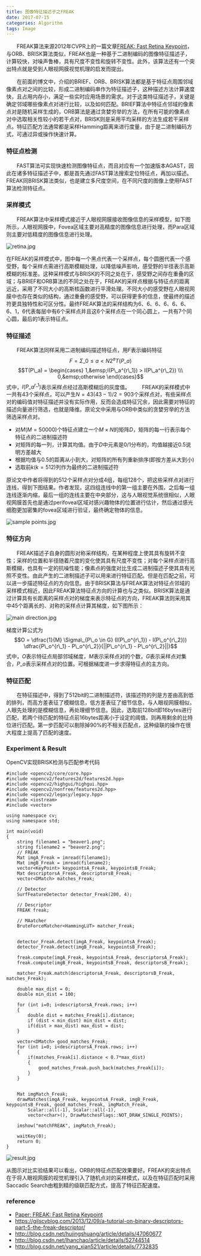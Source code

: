 ```yaml
---
title: 图像特征描述子之FREAK
date: 2017-07-15
categories: Algorithm
tags: Image
---
```

&emsp;&emsp;FREAK算法来源2012年CVPR上的一篇文章[FREAK: Fast Retina Keypoint](https://infoscience.epfl.ch/record/175537/files/2069.pdf)，与ORB、BRISK算法类似，FREAK也是一种基于二进制编码的图像特征描述子，计算较快，对噪声鲁棒，具有尺度不变性和旋转不变性。此外，该算法还有一个突出特点就是受到人眼视网膜视觉机理的启发而提出。
<!-- more -->

&emsp;&emsp;在前面的博文中，介绍的BRIEF、ORB、BRISK算法都是基于特征点周围邻域像素点对之间的比较，形成二进制编码串作为特征描述子，这种描述方法计算速度快，且占用内存小，满足一些实时应用场景的需求。对于这类特征描述子，关键是确定邻域哪些像素点对进行比较，以及如何匹配。BRIEF算法中特征点邻域的像素点对是随机采样生成的，ORB算法是通过贪婪穷举的方法，在所有可能的像素点对中选取相关性较小的若干点对，BRISK则是采用平均采样的方法生成若干采样点。特征匹配方法通常都是采样Hamming距离来进行度量，由于是二进制编码方式，可通过异或操作快速计算。

### 特征点检测
&emsp;&emsp;FAST算法可实现快速检测图像特征点，而且对应有一个加速版本AGAST，因此在诸多特征描述子中，都是首先通过FAST算法搜索定位特征点，再加以描述。FREAK同BRISK算法类似，也是建立多尺度空间，在不同尺度的图像上使用FAST算法检测特征点。

### 采样模式
&emsp;&emsp;FREAK算法中采样模式接近于人眼视网膜接收图像信息的采样模型，如下图所示，人眼视网膜中，Fovea区域主要对高精度的图像信息进行处理，而Para区域则主要对低精度的图像信息进行处理。

<img src="https://i.loli.net/2017/07/15/596a168be43b5.jpg" alt="retina.jpg"  />

在FREAK的采样模式中，图中每一个黑点代表一个采样点，每个圆圈代表一个感受野，每个采样点需进行高斯模糊处理，以降低噪声影响，感受野的半径表示高斯模糊的标准差。这种采样模式与BRISK的不同之处在于，感受野之间存在重叠的区域；与BRIEF和ORB算法的不同之处在于，FREAK的采样点根据与特征点的距离远近，采用了不同大小的高斯核函数进行平滑处理。不同大小的感受野在人眼视网膜中也存在类似的结构，通过重叠的感受野，可以获得更多的信息，使最终的描述符更具独特性和可区分性。最终FREAK算法的采样结构为6、6、6、6、6、6、6、1，6代表每层中有6个采样点并且这6个采样点在一个同心圆上，一共有7个同心圆，最后的1表示特征点。

### 特征描述
&emsp;&emsp;FREAK算法同样采用二进制编码描述特征点，用$F$表示编码特征
$$F=\Sigma\_{0 \leq a < N} 2^a T(P\_a)$$
$$T(P\_a) = \begin{cases} 1,&emsp;I(P\_a^{r\_1}) > I(P\_a^{r\_2}) \\\ 0,&emsp;otherwise \end{cases}$$
式中，$I(P\_a^{r\_1})$表示采样点经过高斯模糊后的灰度值。
&emsp;&emsp;FREAK的采样模式中一共有43个采样点，可以产生$N = 43(43 - 1)/2 = 903$个采样点对，有些采样点对的编码值对特征描述并没有实际作用，反而会造成特征冗余，因此需要对特征的描述向量进行筛选，也就是降维。原论文中采用与ORB中类似的贪婪穷举的方法筛选采样点对。
- 对$M(M=50000)$个特征点建立一个$M \times N$的矩阵$D$，矩阵的每一行表示每个特征点的二进制描述符
- 对矩阵的每一列，计算其均值。由于$D$中元素是0/1分布的，均值越接近0.5说明方差越大
- 根据均值与0.5的距离从小到大，对矩阵的所有列重新排序(即按方差从大到小)
- 选取前$k(k=512)$列作为最终的二进制描述符

原论文中作者将得到的512个采样点对分成4组，每组128个，把这些采样点对进行连线，得到下图结果。作者发现，这四组连线中的第一组主要在外围，之后每一组连线逐渐内缩，最后一组的连线主要在中央部分，这与人眼视觉系统很相似，人眼视网膜首先也是通过perifoveal区域对感兴趣物体的位置进行估计，然后通过感光细胞更加密集的fovea区域进行验证，最终确定物体的信息。

<img src="https://i.loli.net/2017/07/15/596a1f0191ac7.jpg" alt="sample points.jpg" />

### 特征方向
&emsp;&emsp;FREAK描述子自身的圆形对称采样结构，在某种程度上使其具有旋转不变性；采样的位置和半径随着尺度的变化使其具有尺度不变性；对每个采样点进行高斯模糊，也具有一定的抗噪性能；像素点的强度对比生成二进制描述子使其具有光照不变性。由此产生的二进制描述子可以用来进行特征匹配。但是在匹配之前，可以进一步描述特征点的方向信息。由于BRISK算法与FREAK算法对特征点邻域的采样模式相近，因此FREAK算法特征点方向的计算也与之类似。BRISK算法是通过计算具有长距离的采样点对的梯度来表示特征点的方向，FREAK算法则采用其中45个距离长的、对称的采样点计算其梯度，如下图所示：

<img src="https://i.loli.net/2017/07/15/596a1f01a4d82.jpg" alt="main direction.jpg" />

梯度计算公式为
$$O = \dfrac{1}{M} \Sigma\_{P\_o \in G} (I(P\_o^{r\_1}) - I(P\_o^{r\_2})) \dfrac{P\_o^{r\_1} - P\_o^{r\_2}}{||P\_o^{r\_1} - P\_o^{r\_2}||}$$
式中，$O$表示特征点局部邻域梯度，$M$表示采样点对的个数，$G$表示采样点对集合，$P\_o$表示采样点对的位置。可根据梯度进一步求得特征点的主方向。

### 特征匹配
&emsp;&emsp;在特征描述中，得到了512bit的二进制描述符，该描述符的列是方差由高到低的排列，而高方差表征了模糊信息，低方差表征了细节信息，与人眼视网膜相似，人眼先处理的是模糊信息，再处理细节信息。因此，选取前128bit即16bytes进行匹配，若两个待匹配的特征点前16bytes距离小于设定的阈值，则再用剩余的比特位进行匹配。第一步匹配可以剔除掉90%的不相关匹配点，这种级联的操作在很大程度上提高了匹配的速度。

### Experiment & Result
OpenCV实现BRISK检测与匹配参考代码
```
#include <opencv2/core/core.hpp>  
#include <opencv2/features2d/features2d.hpp>  
#include <opencv2/highgui/highgui.hpp>  
#include <opencv2/nonfree/features2d.hpp>  
#include <opencv2/legacy/legacy.hpp>  
#include <iostream>  
#include <vector>  
  
using namespace cv;  
using namespace std;  
  
int main(void)  
{  
    string filename1 = "beaver1.png";  
    string filename2 = "beaver2.png";  
    // FREAK  
    Mat imgA_Freak = imread(filename1);  
    Mat imgB_Freak = imread(filename2);  
    vector<KeyPoint> keypointsA_Freak, keypointsB_Freak;  
    Mat descriptorsA_Freak, descriptorsB_Freak;  
    vector<DMatch> matches_Freak;  
  
    // Detector 
    SurfFeatureDetector detector_Freak(200, 4);  
  
    // Descriptor  
    FREAK freak;  
  
    // MAatcher
    BruteForceMatcher<HammingLUT> matcher_Freak;  
  
     
    detector_Freak.detect(imgA_Freak, keypointsA_Freak);  
    detector_Freak.detect(imgB_Freak, keypointsB_Freak);  
   
    freak.compute(imgA_Freak, keypointsA_Freak, descriptorsA_Freak);  
    freak.compute(imgB_Freak, keypointsB_Freak, descriptorsB_Freak);  
  
    matcher_Freak.match(descriptorsA_Freak, descriptorsB_Freak, matches_Freak);   
  
    double max_dist = 0;  
    double min_dist = 100;  
    
    for (int i=0; i<descriptorsA_Freak.rows; i++)  
    {   
        double dist = matches_Freak[i].distance;  
        if (dist < min_dist) min_dist = dist;  
        if(dist > max_dist) max_dist = dist;  
    }  
    
    vector<DMatch> good_matches_Freak;  
    for (int i=0; i<descriptorsA_Freak.rows; i++)  
    {   
        if(matches_Freak[i].distance < 0.7*max_dist)  
        {   
            good_matches_Freak.push_back(matches_Freak[i]);   
        }  
    }  
  
    
    Mat imgMatch_Freak;  
    drawMatches(imgA_Freak, keypointsA_Freak, imgB_Freak, keypointsB_Freak, good_matches_Freak, imgMatch_Freak,  
        Scalar::all(-1), Scalar::all(-1),  
        vector<char>(), DrawMatchesFlags::NOT_DRAW_SINGLE_POINTS);  
    
    imshow("matchFREAK", imgMatch_Freak);  
      
    waitKey(0);  
    return 0;  
}  
```

<img src="https://i.loli.net/2017/07/15/596a253ce5bb7.jpg" alt="result.jpg" title="ORB(左)和FREAK(右)的对比实验结果" />

从图示对比实验结果可以看出，ORB的特征点匹配效果要好。FREAK的突出特点在于将人眼视网膜的视觉机理引入了随机点对的采样模式，以及在特征匹配时采用Saccadic Search由粗到精的级联匹配方式，提高了特征匹配速度。


### reference
- [Paper: FREAK: Fast Retina Keypoint](https://infoscience.epfl.ch/record/175537/files/2069.pdf)
- https://gilscvblog.com/2013/12/09/a-tutorial-on-binary-descriptors-part-5-the-freak-descriptor/
- http://blog.csdn.net/hujingshuang/article/details/47060677
- http://blog.csdn.net/lhanchao/article/details/52744514
- http://blog.csdn.net/yang_xian521/article/details/7732835